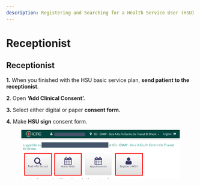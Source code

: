 ```yaml
---
description: Registering and Searching for a Health Service User (HSU)
---
```


# Receptionist

## **Receptionist**



**1.** When you finished with the HSU basic service plan, **send patient to the receptionist**.

**2**. Open **‘Add Clinical Consent’.**

**3.** Select either digital or paper **consent form.**

**4.** Make **HSU sign** consent form.

<figure><img src="../../../.gitbook/assets/image (20).png" alt=""><figcaption></figcaption></figure>
